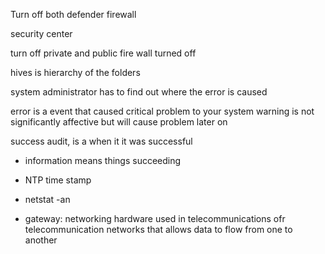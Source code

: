 Turn off both defender firewall

security center

turn off private and public fire wall turned off

hives is hierarchy of the folders

system administrator has to find out where the error is caused

error is a event that caused critical problem to your system
warning is not significantly affective but will cause problem later on

success audit, is a when it it was successful

- information means things succeeding
- NTP time stamp
- netstat -an

- gateway: networking hardware used in telecommunications ofr telecommunication networks that allows data to flow from one to another
